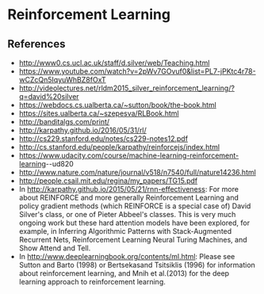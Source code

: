 Reinforcement Learning
======================

References
----------

-   <http://www0.cs.ucl.ac.uk/staff/d.silver/web/Teaching.html>
-   <https://www.youtube.com/watch?v=2pWv7GOvuf0&list=PL7-jPKtc4r78-wCZcQn5IqyuWhBZ8fOxT>
-   <http://videolectures.net/rldm2015_silver_reinforcement_learning/?q=david%20silver>
-   <https://webdocs.cs.ualberta.ca/~sutton/book/the-book.html>
-   <https://sites.ualberta.ca/~szepesva/RLBook.html>
-   <http://banditalgs.com/print/>
-   <http://karpathy.github.io/2016/05/31/rl/>
-   <http://cs229.stanford.edu/notes/cs229-notes12.pdf>
-   <http://cs.stanford.edu/people/karpathy/reinforcejs/index.html>
-   <https://www.udacity.com/course/machine-learning-reinforcement-learning>--ud820
-   <http://www.nature.com/nature/journal/v518/n7540/full/nature14236.html>
-   <http://people.csail.mit.edu/regina/my_papers/TG15.pdf>
-   In <http://karpathy.github.io/2015/05/21/rnn-effectiveness>: For
    more about REINFORCE and more generally Reinforcement Learning and
    policy gradient methods (which REINFORCE is a special case of) David
    Silver's class, or one of Pieter Abbeel's classes. This is very much
    ongoing work but these hard attention models have been explored, for
    example, in Inferring Algorithmic Patterns with Stack-Augmented
    Recurrent Nets, Reinforcement Learning Neural Turing Machines, and
    Show Attend and Tell.
-   In <http://www.deeplearningbook.org/contents/ml.html>: Please see
    Sutton and Barto (1998) or Bertsekasand Tsitsiklis (1996) for
    information about reinforcement learning, and Mnih et al.(2013) for
    the deep learning approach to reinforcement learning.

